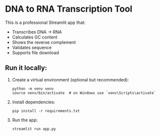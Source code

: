 
# DNA to RNA Transcription Tool

This is a professional Streamlit app that:
- Transcribes DNA → RNA
- Calculates GC content
- Shows the reverse complement
- Validates sequence
- Supports file download

## Run it locally:

1. Create a virtual environment (optional but recommended):
   ```
   python -m venv venv
   source venv/bin/activate  # on Windows use `venv\Scripts\activate`
   ```

2. Install dependencies:
   ```
   pip install -r requirements.txt
   ```

3. Run the app:
   ```
   streamlit run app.py
   ```
